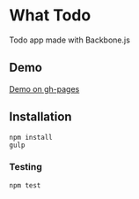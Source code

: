 # What Todo
Todo app made with Backbone.js

## Demo
[Demo on gh-pages](http://ackl.github.io/what-todo)
## Installation
```
npm install
gulp
```
### Testing
```
npm test
```